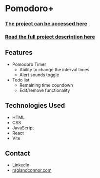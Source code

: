 # Pomodoro+

### [The project can be accessed here](https://pomodoro-plus-qc99zqf4l-connor-raglands-projects.vercel.app/)

### [Read the full project description here](https://www.raglandconnor.com/projects/todo-list)

## Features

-   Pomodoro Timer
    -   Ability to change the interval times
    -   Alert sounds toggle
-   Todo list
    -   Remaining time coundown
    -   Edit/remove functionality

## Technologies Used

-   HTML
-   CSS
-   JavaScript
-   React
-   Vite

## Contact

-   [LinkedIn](https://www.linkedin.com/in/raglandconnor/)
-   [raglandconnor.com](https://raglandconnor.com/)
